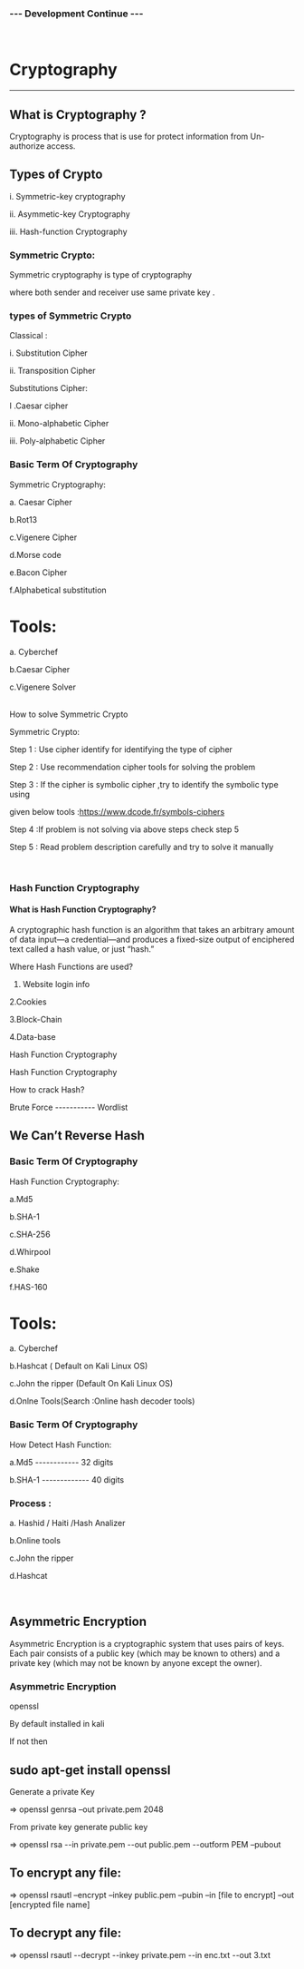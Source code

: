 <!---markdown tutorial--->
### --- Development Continue ---  
   </br>

# Cryptography
----

## What is Cryptography ?

Cryptography is process that is use for protect information from Un-authorize access.
</br>

## Types of Crypto

i. Symmetric-key cryptography

ii. Asymmetic-key Cryptography

iii. Hash-function Cryptography
</br>

### Symmetric Crypto:

Symmetric cryptography is type of cryptography

where both sender and receiver use same private key .
</br>

### types of Symmetric Crypto

Classical :

i. Substitution Cipher

ii. Transposition Cipher

Substitutions Cipher:

I .Caesar cipher

ii. Mono-alphabetic Cipher

iii. Poly-alphabetic Cipher

### Basic Term Of Cryptography

Symmetric Cryptography:

a. Caesar Cipher

b.Rot13

c.Vigenere Cipher

d.Morse code

e.Bacon Cipher

f.Alphabetical substitution
</br>


# Tools:
a. Cyberchef

b.Caesar Cipher

c.Vigenere Solver

</br>
How to solve Symmetric Crypto

Symmetric Crypto:

Step 1 : Use cipher identify for identifying the type of cipher

Step 2 : Use recommendation cipher tools for solving the problem

Step 3 : If the cipher is symbolic cipher ,try to identify the symbolic type using

given below tools :https://www.dcode.fr/symbols-ciphers

Step 4 :If problem is not solving via above steps check step 5

Step 5 : Read problem description carefully and try to solve it manually

</br>


### Hash Function Cryptography


#### What is Hash Function Cryptography?

A cryptographic hash function is an algorithm that takes an arbitrary amount of data input—a credential—and produces a fixed-size output of enciphered text called a hash value, or just “hash.” 


Where Hash Functions are used?

1. Website login info

 2.Cookies

 3.Block-Chain

4.Data-base

Hash Function
Cryptography

Hash Function
Cryptography

How to crack Hash?

Brute Force ----------- Wordlist

## We Can’t Reverse Hash


### Basic Term Of Cryptography

Hash Function Cryptography:

a.Md5

b.SHA-1

c.SHA-256

d.Whirpool

e.Shake

f.HAS-160

# Tools:

a. Cyberchef

b.Hashcat ( Default on Kali Linux OS)

c.John the ripper (Default On Kali Linux OS)

d.Onlne Tools(Search :Online hash decoder tools)

### Basic Term Of Cryptography

How Detect Hash Function:

a.Md5 ------------ 32 digits

b.SHA-1 ------------- 40 digits

### Process :

a. Hashid / Haiti /Hash Analizer

b.Online tools

c.John the ripper

d.Hashcat

</br>


## Asymmetric Encryption

Asymmetric Encryption
is a cryptographic system that uses pairs of keys. Each
pair consists of a public key (which may be known to
others) and a private key (which may not be known by
anyone except the owner).

### Asymmetric Encryption

openssl

By default installed in kali

If not then

## sudo apt-get install openssl

Generate a private Key

=> openssl genrsa –out private.pem 2048

From private key generate public key

=> openssl rsa --in private.pem --out public.pem --outform
PEM –pubout

## To encrypt any file:

=> openssl rsautl –encrypt –inkey public.pem –pubin –in [file
to encrypt] –out [encrypted file name]

## To decrypt any file:

=> openssl rsautl --decrypt --inkey private.pem --in enc.txt --out 3.txt






